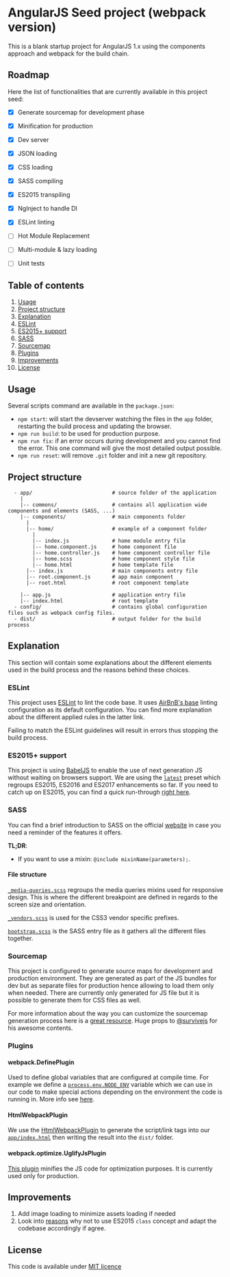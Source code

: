 # AngularJS Seed project (webpack version)

This is a blank startup project for AngularJS 1.x using the components approach and webpack for the build chain.

## Roadmap
Here the list of functionalities that are currently available in this project seed:

- [x] Generate sourcemap for development phase
- [x] Minification for production
- [x] Dev server
- [x] JSON loading
- [x] CSS loading
- [x] SASS compiling
- [x] ES2015 transpiling
- [x] NgInject to handle DI
- [x] ESLint linting
- [ ] Hot Module Replacement
- [ ] Multi-module & lazy loading
- [ ] Unit tests


## Table of contents
1. [Usage](#usage)
2. [Project structure](#project-structure)
3. [Explanation](#explanation)
  1. [ESLint](#eslint)
  2. [ES2015+ support](#es2015-support)
  3. [SASS](#sass)
  4. [Sourcemap](#sourcemap)
  5. [Plugins](#plugins)
4. [Improvements](#improvements)
5. [License](#license)

## Usage
Several scripts command are available in the `package.json`:
* `npm start`: will start the devserver watching the files in the `app` folder, restarting the build process and updating the browser.
* `npm run build`: to be used for production purpose.
* `npm run fix`: if an error occurs during development and you cannot find the error. This one command will give the most detailed output possible.
* `npm run reset`: will remove `.git` folder and init a new git repository.

## Project structure
```
  - app/                          # source folder of the application
    |
    |-- commons/                  # contains all application wide components and elements (SASS, ...)
    |-- components/               # main components folder
      |
      |-- home/                   # example of a component folder
        |
        |-- index.js              # home module entry file
        |-- home.component.js     # home component file
        |-- home.controller.js    # home component controller file
        |-- home.scss             # home component style file
        |-- home.html             # home template file
      |-- index.js                # main components entry file
      |-- root.component.js       # app main component
      |-- root.html               # root component template

    |-- app.js                    # application entry file
    |-- index.html                # root template
  - config/                       # contains global configuration files such as webpack config files.
  - dist/                         # output folder for the build process

```

## Explanation
This section will contain some explanations about the different elements used in the build process and the reasons behind these choices.

### ESLint
This project uses [ESLint](http://eslint.org/) to lint the code base. It uses [AirBnB's base](https://github.com/airbnb/javascript) linting configuration as its default configuration. You can find more explanation about the different applied rules in the latter link.

Failing to match the ESLint guidelines will result in errors thus stopping the build process.

### ES2015+ support
This project is using [BabelJS](https://babeljs.io/) to enable the use of next generation JS without waiting on browsers support. We are using the [`latest`](http://babeljs.io/docs/plugins/preset-latest/) preset which regroups ES2015, ES2016 and ES2017 enhancements so far.
If you need to catch up on ES2015, you can find a quick run-through [right here](https://babeljs.io/docs/learn-es2015/).

### SASS
You can find a brief introduction to SASS on the official [website](http://sass-lang.com/guide) in case you need a reminder of the features it offers.

**TL;DR**:
* If you want to use a mixin: `@include mixinName(parameters);`.

#### File structure
[`_media-queries.scss`](app/commons/style/mixins/_media-queries.scss) regroups the media queries mixins used for responsive design. This is where the different breakpoint are defined in regards to the screen size and orientation.

[`_vendors.scss`](app/commons/style/mixins/_vendors.scss) is used for the CSS3 vendor specific prefixes.

[`bootstrap.scss`](app/commons/bootstrap.scss) is the SASS entry file as it gathers all the different files together.

### Sourcemap
This project is configured to generate source maps for development and production environment. They are generated as part of the JS bundles for dev but as separate files for production hence allowing to load them only when needed. There are currently only generated for JS file but it is possible to generate them for CSS files as well.

For more information about the way you can customize the sourcemap generation process here is a [great resource](http://survivejs.com/webpack/developing-with-webpack/enabling-sourcemaps/#enabling-sourcemaps-during-development). Huge props to [@survivejs](https://twitter.com/survivejs) for his awesome contents.

### Plugins
#### webpack.DefinePlugin
Used to define global variables that are configured at compile time. For example we define a [`process.env.NODE_ENV`](webpack.config.js) variable which we can use in our code to make special actions depending on the environment the code is running in. More info see [here](http://webpack.github.io/docs/list-of-plugins.html#defineplugin).

#### HtmlWebpackPlugin
We use the [HtmlWebpackPlugin](https://github.com/ampedandwired/html-webpack-plugin) to generate the script/link tags into our [`app/index.html`](app/index.html) then writing the result into the `dist/` folder.

#### webpack.optimize.UglifyJsPlugin
[This plugin](http://webpack.github.io/docs/list-of-plugins.html#uglifyjsplugin) minifies the JS code for optimization purposes. It is currently used only for production.

## Improvements
1. Add image loading to minimize assets loading if needed
2. Look into [reasons](https://github.com/joshburgess/not-awesome-es6-classes) why not to use ES2015 `class` concept and adapt the codebase accordingly if agree.

## License

This code is available under [MIT licence](LICENSE)
